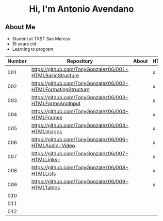 <div align="center"><h1><strong>Hi, I'm Antonio Avendano </strong><h/1>
 </div>

## **About Me**

- Student at TXST San Marcos
- 18 years old 
- Learning to program

|  Number  |Repository|   About  |   HTML   |    CSS   |   Java   |TypeScript|  Phyton  |     C#    |   Link   |
|----------|----------|----------|----------|----------|----------|----------|----------|-----------|----------|
|001       | https://github.com/TonyGonzalez06/001-HTMLBasicStructure      |          |     x      |          |          |          |          |           |          |
|002       | https://github.com/TonyGonzalez06/002-HTMLFormatingStructure          |          |    x      |          |          |          |          |           |          |  
|003       | https://github.com/TonyGonzalez06/003-HTMLFormsAndInput         |          |     x    |          |          |          |          |           |          |    
|004       | https://github.com/TonyGonzalez06/004-HTMLFrames         |          |     x    |          |          |          |          |           |          | 
|005       | https://github.com/TonyGonzalez06/004-HTMLImages         |          |     x    |          |          |          |          |           |          | 
|006       | https://github.com/TonyGonzalez06/006-HTMLAudio-Video         |          |     x    |          |          |          |          |           |          | 
|007       | https://github.com/TonyGonzalez06/007-HTMLLinks-         |          |   x      |          |          |          |          |           |          | 
|008       | https://github.com/TonyGonzalez06/008-HTMLLists         |          |      x   |          |          |          |          |           |          | 
|009       | https://github.com/TonyGonzalez06/009-HTMLTables         |          |      x   |          |          |          |          |           |          | 
|010       |          |          |          |          |          |          |          |           |          |
|011       |          |          |          |          |          |          |          |           |          |
|012       |          |          |          |          |          |          |          |           |          |
